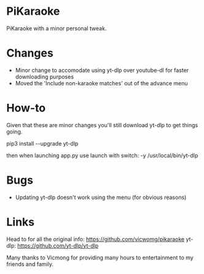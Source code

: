 # PiKaraoke

PiKaraoke with a minor personal tweak.

# Changes
- Minor change to accomodate using yt-dlp over youtube-dl for faster downloading purposes
- Moved the 'Include non-karaoke matches' out of the advance menu

# How-to
Given that these are minor changes you'll still download yt-dlp to get things going.

pip3 install --upgrade yt-dlp

then when launching app.py use launch with switch:
-y /usr/local/bin/yt-dlp

# Bugs
- Updating yt-dlp doesn't work using the menu (for obvious reasons) 

# Links
Head to for all the original info: https://github.com/vicwomg/pikaraoke
yt-dlp: https://github.com/yt-dlp/yt-dlp

Many thanks to Vicmong for providing many hours to entertainment to my friends and family.